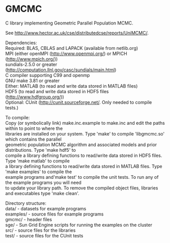 GMCMC
=====

C library implementing Geometric Parallel Population MCMC.  

See http://www.hector.ac.uk/cse/distributedcse/reports/UniMCMC/.  

Dependencies:  
 Required:
  BLAS, CBLAS and LAPACK (available from netlib.org)  
  MPI (either openMPI (http://www.openmpi.org/) or MPICH (http://www.mpich.org/))  
  sundials-2.5.0 or greater (http://computation.llnl.gov/casc/sundials/main.html)  
  C compiler supporting C99 and openmp  
  GNU make 3.81 or greater  
  Either:
   MATLAB (to read and write data stored in MATLAB files)  
   HDF5 (to read and write data stored in HDF5 files (http://www.hdfgroup.org/))  
 Optional:
  CUnit (http://cunit.sourceforge.net/.  Only needed to compile tests.)  

To compile:  
Copy (or symbolically link) make.inc.example to make.inc and edit the paths within to point to where the  
libraries are installed on your system.  Type 'make' to compile 'libgmcmc.so' which contains the parallel  
geometric population MCMC algorithm and associated models and prior distributions.  Type 'make hdf5' to  
compile a library defining functions to read/write data stored in HDF5 files.  Type 'make matlab' to compile  
a library defining functions to read/write data stored in MATLAB files.  Type 'make examples' to compile the  
example programs and'make test' to compile the unit tests.  To run any of the example programs you will need  
to update your library path.  To remove the compiled object files, libraries and executables type 'make clean'.  

Directory structure:  
 data/     - datasets for example programs  
 examples/ - source files for example programs  
 gmcmc/    - header files  
 sge/      - Sun Grid Engine scripts for running the examples on the cluster  
 src/      - source files for the libraries  
 test/     - source files for the CUnit tests  
